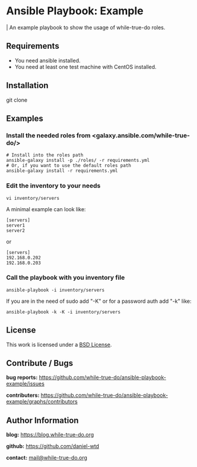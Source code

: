 # Ansible Playbook: Example
| An example playbook to show the usage of while-true-do roles.

## Requirements

- You need ansible installed.
- You need at least one test machine with CentOS installed.

## Installation

git clone

## Examples

### Install the needed roles from <galaxy.ansible.com/while-true-do/>

```
# Install into the roles path
ansible-galaxy install -p ./roles/ -r requirements.yml
# Or, if you want to use the default roles path
ansible-galaxy install -r requirements.yml
```

### Edit the inventory to your needs

```
vi inventory/servers
```

A minimal example can look like:

```
[servers]
server1
server2
```

or

```
[servers]
192.168.0.202
192.168.0.203
```

### Call the playbook with you inventory file

```
ansible-playbook -i inventory/servers
```

If you are in the need of sudo add "-K" or for a password auth add "-k" like:

```
ansible-playbook -k -K -i inventory/servers
```

## License

This work is licensed under a [BSD License](https://opensource.org/licenses/BSD-3-Clause).

## Contribute / Bugs

**bug reports:** <https://github.com/while-true-do/ansible-playbook-example/issues>

**contributers:** <https://github.com/while-true-do/ansible-playbook-example/graphs/contributors>

## Author Information

**blog:** <https://blog.while-true-do.org>

**github:** <https://github.com/daniel-wtd>

**contact:** [mail@while-true-do.org](mailto:mail@while-true-do.org)

